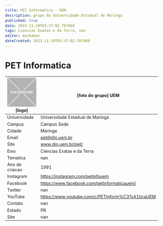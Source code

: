 ```yaml
---
title: PET Informatica - UEM
description: grupo da Universidade Estadual de Maringa
published: true
date: 2023-11-29T03:37:02.787469
tags: Ciencias Exatas e da Terra, nan
editor: markdown
dateCreated: 2023-11-29T03:37:02.787469
---
```


# PET Informatica


| ![placeholder.png](/placeholder.png) [logo] | [foto do grupo] UEM         |
| ------------------------------------------- | ------------------------------------------------- |
| Universidade                                | Universidade Estadual de Maringa      |
| Campus                                      | Campus Sede            |
| Cidade                                      | Maringa             |
| Email                                       | pet@din.uem.br             |
| Site                                        | www.din.uem.br/pet/              |
| Eixo                                        | Ciencias Exatas e da Terra              |
| Tematica                                    | nan          |
| Ano de criacao                              | 1991        |
| Instagram                                   | https://instagram.com/petinfouem         |
| Facebook                                    | https://www.facebook.com/petInformaticauem/          |
| Twitter                                     | nan           |
| YouTube                                     | https://www.youtube.com/c/PETInform%C3%A1ticaUEM           |
| Contato                                     | nan         |
| Estado                                      |  PR            |
| Site                                        | nan |
